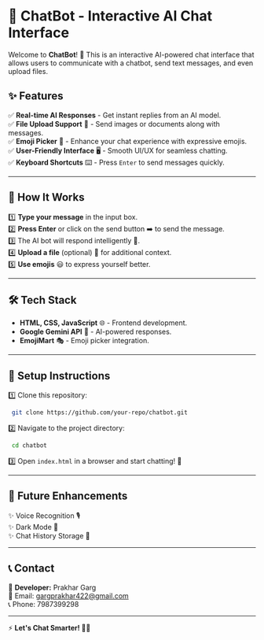 # 🤖 ChatBot - Interactive AI Chat Interface

Welcome to **ChatBot**! 🚀 This is an interactive AI-powered chat interface that allows users to communicate with a chatbot, send text messages, and even upload files. 

## ✨ Features

✅ **Real-time AI Responses** - Get instant replies from an AI model.  
✅ **File Upload Support** 📎 - Send images or documents along with messages.  
✅ **Emoji Picker** 🎉 - Enhance your chat experience with expressive emojis.  
✅ **User-Friendly Interface** 🖥️ - Smooth UI/UX for seamless chatting.  
✅ **Keyboard Shortcuts** ⌨️ - Press `Enter` to send messages quickly.  

---

## 📜 How It Works

1️⃣ **Type your message** in the input box.  
2️⃣ **Press Enter** or click on the send button ➡️ to send the message.  
3️⃣ The AI bot will respond intelligently 🧠.  
4️⃣ **Upload a file** (optional) 📂 for additional context.  
5️⃣ **Use emojis** 😃 to express yourself better.  

---

## 🛠️ Tech Stack

- **HTML, CSS, JavaScript** 🌐 - Frontend development.  
- **Google Gemini API** 🤖 - AI-powered responses.  
- **EmojiMart** 🎭 - Emoji picker integration.  

---

## 🔧 Setup Instructions

1️⃣ Clone this repository:  
```bash
 git clone https://github.com/your-repo/chatbot.git
```

2️⃣ Navigate to the project directory:  
```bash
 cd chatbot
```

3️⃣ Open `index.html` in a browser and start chatting! 🎉  

---

## 🚀 Future Enhancements

✨ Voice Recognition 🎙️   
✨ Dark Mode 🌙   
✨ Chat History Storage 📜   

---

## 📞 Contact

👤 **Developer:** Prakhar Garg  
📧 Email: [gargprakhar422@gmail.com](mailto:gargprakhar422@gmail.com)  
📞 Phone: 7987399298  

---

⚡ **Let's Chat Smarter! 🚀🤖**
